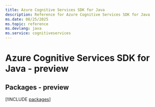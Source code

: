 ```yaml
---
title: Azure Cognitive Services SDK for Java
description: Reference for Azure Cognitive Services SDK for Java
ms.date: 08/25/2025
ms.topic: reference
ms.devlang: java
ms.service: cognitiveservices
---
```

# Azure Cognitive Services SDK for Java - preview
## Packages - preview
[!INCLUDE [packages](cognitive-services-index.md)]